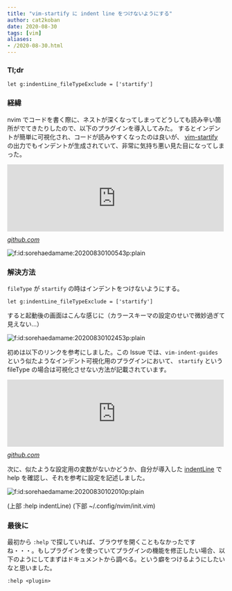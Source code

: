 ```yaml
---
title: "vim-startify に indent line をつけないようにする"
author: cat2koban
date: 2020-08-30
tags: [vim]
aliases:
- /2020-08-30.html
---
```


<h3>Tl;dr</h3>

```vim
let g:indentLine_fileTypeExclude = ['startify']
```

<h3>経緯</h3>

<p>nvim でコードを書く際に、ネストが深くなってしまってどうしても読み辛い箇所がでてきたりしたので、以下のプラグインを導入してみた。 するとインデントが簡単に可視化され、コードが読みやすくなったのは良いが、 <a href="https://github.com/mhinzvim-startify">vim-startify</a> の出力でもインデントが生成されていて、非常に気持ち悪い見た目になってしまった。</p>

<p><iframe src="https://hatenablog-parts.com/embed?url=https%3A%2F%2Fgithub.com%2FYggdroot%2FindentLine" title="Yggdroot/indentLine" class="embed-card embed-webcard" scrolling="no" frameborder="0" style="display: block; width: 100%; height: 155px; max-width: 500px; margin: 10px 0px;"></iframe><cite class="hatena-citation"><a href="https://github.com/Yggdroot/indentLine">github.com</a></cite>

<span itemscope itemtype="http://schema.org/Photograph"><img src="https://cdn-ak.f.st-hatena.com/images/fotolife/s/sorehaedamame/20200830/20200830100543.png" alt="f:id:sorehaedamame:20200830100543p:plain" title="f:id:sorehaedamame:20200830100543p:plain" class="hatena-fotolife" itemprop="image"></span></p>

<h3>解決方法</h3>

<p><code>fileType</code> が <code>startify</code> の時はインデントをつけないようにする。</p>

```vim
let g:indentLine_fileTypeExclude = ['startify']
```

すると起動後の画面はこんな感じに（カラースキーマの設定のせいで微妙過ぎて見えない...）

<span itemscope itemtype="http://schema.org/Photograph"><img src="https://cdn-ak.f.st-hatena.com/images/fotolife/s/sorehaedamame/20200830/20200830102453.png" alt="f:id:sorehaedamame:20200830102453p:plain" title="f:id:sorehaedamame:20200830102453p:plain" class="hatena-fotolife" itemprop="image"></span></p>

<p>初めは以下のリンクを参考にしました。この Issue では、<code>vim-indent-guides</code> という似たようなインデント可視化用のプラグインにおいて、 <code>startify</code> という fileType の場合は可視化させない方法が記載されています。</p>

<p> <iframe src="https://hatenablog-parts.com/embed?url=https%3A%2F%2Fgithub.com%2Fnathanaelkane%2Fvim-indent-guides%2Fissues%2F129" title="Bad rendering on startify · Issue #129 · nathanaelkane/vim-indent-guides" class="embed-card embed-webcard" scrolling="no" frameborder="0" style="display: block; width: 100%; height: 155px; max-width: 500px; margin: 10px 0px;"></iframe><cite class="hatena-citation"><a href="https://github.com/nathanaelkane/vim-indent-guides/issues/129">github.com</a></cite></p>

<p>次に、似たような設定用の変数がないかどうか、自分が導入した <a href="https://github.com/Yggdroot/indentLine">indentLine</a> で help を確認し、それを参考に設定を記述しました。</p>

<span itemscope itemtype="http://schema.org/Photograph"><img src="https://cdn-ak.f.st-hatena.com/images/fotolife/s/sorehaedamame/20200830/20200830102010.png" alt="f:id:sorehaedamame:20200830102010p:plain" title="f:id:sorehaedamame:20200830102010p:plain" class="hatena-fotolife" itemprop="image"></span></p><figcaption>(上部 :help indentLine) (下部 ~/.config/nvim/init.vim)</figcaption></figure></p>


<h3>最後に</h3>

<p>最初から <code>:help</code> で探していれば、ブラウザを開くこともなかったですね・・・。もしプラグインを使っていてプラグインの機能を修正したい場合、以下のようにしてまずはドキュメントから調べる。という癖をつけるようにしたいなと思いました。


```vim
:help <plugin>
```
